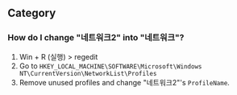 ## Category

### How do I change "네트워크2" into "네트워크"?
1. Win + R (실행) > regedit
1. Go to `HKEY_LOCAL_MACHINE\SOFTWARE\Microsoft\Windows NT\CurrentVersion\NetworkList\Profiles`
1. Remove unused profiles and change "네트워크2"'s `ProfileName`.
